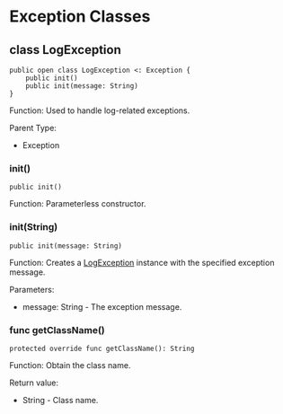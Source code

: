 # Exception Classes

## class LogException

```cangjie
public open class LogException <: Exception {
    public init()
    public init(message: String)
}
```

Function: Used to handle log-related exceptions.

Parent Type:

- Exception

### init()

```cangjie
public init()
```

Function: Parameterless constructor.

### init(String)

```cangjie
public init(message: String)
```

Function: Creates a [LogException](log_package_exceptions.md#class-logexception) instance with the specified exception message.

Parameters:

- message: String - The exception message.

### func getClassName()

```cangjie
protected override func getClassName(): String
```

Function: Obtain the class name.

Return value:

- String - Class name.
